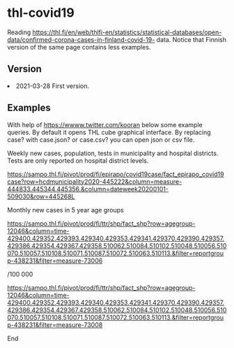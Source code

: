 # thl-covid19

Reading https://thl.fi/en/web/thlfi-en/statistics/statistical-databases/open-data/confirmed-corona-cases-in-finland-covid-19- data. Notice that  Finnish version of the same page contains less examples. 

## Version
<li>2021-03-28 First version.


## Examples 

With help of https://wwww.twitter.com/kooran below some example queries.  By default it opens THL cube graphical interface. By replacing case? with case.json? or case.csv? you can open json or csv file.

Weekly new cases, population, tests in municipality and hospital districts. Tests are only reported on hospital district levels.

https://sampo.thl.fi/pivot/prod/fi/epirapo/covid19case/fact_epirapo_covid19case?row=hcdmunicipality2020-445222&column=measure-444833.445344.445356.&column=dateweek20200101-509030&row=445268L


Monthly new cases in 5 year age groups

https://sampo.thl.fi/pivot/prod/fi/ttr/shp/fact_shp?row=agegroup-12046&column=time-429400.429352.429393.429340.429353.429341.429370.429390.429357.429386.429354.429367.429358.510062.510084.510102.510048.510056.510070.510057.510108.510071.510087.510072.510063.510113.&filter=reportgroup-438231&filter=measure-73006

 /100 000 

https://sampo.thl.fi/pivot/prod/fi/ttr/shp/fact_shp?row=agegroup-12046&column=time-429400.429352.429393.429340.429353.429341.429370.429390.429357.429386.429354.429367.429358.510062.510084.510102.510048.510056.510070.510057.510108.510071.510087.510072.510063.510113.&filter=reportgroup-438231&filter=measure-73008


End
